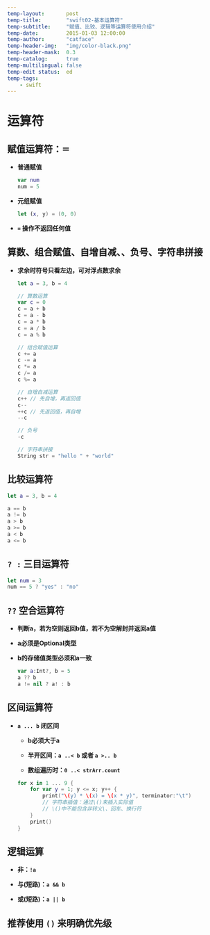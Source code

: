 ```yaml
---
temp-layout:       post
temp-title:        "swift02-基本运算符"
temp-subtitle:     "赋值、比较、逻辑等运算符使用介绍"
temp-date:         2015-01-03 12:00:00
temp-author:       "catface"
temp-header-img:   "img/color-black.png"
temp-header-mask:  0.3
temp-catalog:      true
temp-multilingual: false
temp-edit status:  ed
temp-tags:
    - swift
---
```


# 运算符

## 赋值运算符：`＝`

- **普通赋值**

    ``` swift
    var num
    num = 5
    ```

- **元组赋值**

    ``` swift
    let (x, y) = (0, 0)
    ```

- **`=` 操作不返回任何值**

## 算数、组合赋值、自增自减、、负号、字符串拼接

- **求余时符号只看左边，可对浮点数求余**

    ``` swift
    let a = 3, b = 4
    
    // 算数运算
    var c = 0
    c = a + b
    c = a - b
    c = a * b
    c = a / b
    c = a % b
    
    // 组合赋值运算
    c += a
    c -= a
    c *= a
    c /= a
    c %= a
    
    // 自增自减运算
    c++ // 先自增，再返回值
    c--
    ++c // 先返回值，再自增
    --c
    
    // 负号
    -c
    
    // 字符串拼接
    String str = "hello " + "world"
    ```

## 比较运算符

``` swift
let a = 3, b = 4

a == b
a != b
a > b
a >= b
a < b
a <= b
```

## `? :` 三目运算符

``` swift
let num = 3
num == 5 ? "yes" : "no"
```

## `??` 空合运算符

- **判断a，若为空则返回b值，若不为空解封并返回a值**

- **a必须是Optional类型**

- **b的存储值类型必须和a一致**

    ``` swift
    var a:Int?, b = 5
    a ?? b
    a != nil ? a! : b
    ```

## 区间运算符

- **`a ... b` 闭区间**
    - **b必须大于a**
    
    - **半开区间：`a ..< b` 或者 `a >.. b`**
    
    - **数组遍历时：`0 ..< strArr.count`**

    ``` swift
    for x in 1 ... 9 {
        for var y = 1; y <= x; y++ {
            print("\(y) * \(x) = \(x * y)", terminator:"\t")
            // 字符串插值：通过\()来插入实际值
            // \()中不能包含非转义\、回车、换行符
        }
        print()
    }
    ```

## 逻辑运算

 - **非：`!a`**
 
 - **与(短路)：`a && b`**
 
 - **或(短路)：`a || b`**

## 推荐使用 `()` 来明确优先级